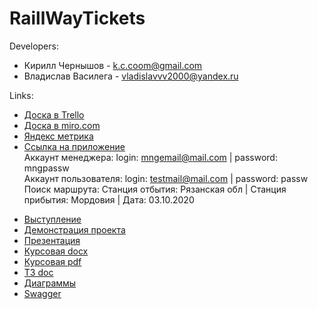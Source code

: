 # RaillWayTickets

Developers:
  * Кирилл Чернышов - k.c.coom@gmail.com
  * Владислав Василега - vladislavvv2000@yandex.ru

Links:
  * [Доска в Trello](https://trello.com/b/Ta5Iq7rz/raillwaytickets)
  * [Доска в miro.com](https://miro.com/app/board/o9J_kukBD30=/) 
  * [Яндекс метрика](https://metrika.yandex.ru/dashboard?id=67271437)
  * [Ссылка на приложение](http://chernyshovkirill.pythonanywhere.com/) <br />
    Аккаунт менеджера: login: mngemail@mail.com | password: mngpassw <br />
    Аккаунт пользователя: login: testmail@mail.com | password: passw <br />
    Поиск маршрута: Станция отбытия: Рязанская обл | Станция прибытия: Мордовия | Дата: 03.10.2020
  - [Выступление](https://www.youtube.com/watch?v=xoz_a-SqsGM)
  - [Демонстрация проекта](https://www.youtube.com/watch?v=7YOLF2CmLYE)
  - [Презентация](https://github.com/KirillChernyshov/RaillWayTickets/blob/master/%D0%9F%D1%80%D0%B5%D0%B7%D0%B5%D0%BD%D1%82%D0%B0%D1%86%D0%B8%D1%8F.pdf)
  - [Курсовая docx](https://github.com/KirillChernyshov/RaillWayTickets/blob/master/%D0%9A%D1%83%D1%80%D1%81%D0%BE%D0%B2%D0%BE%D0%B9%20%D0%BF%D1%80%D0%BE%D0%B5%D0%BA%D1%82.docx)
  - [Курсовая pdf](https://github.com/KirillChernyshov/RaillWayTickets/blob/master/%D0%9A%D1%83%D1%80%D1%81%D0%BE%D0%B2%D0%BE%D0%B9%20%D0%BF%D1%80%D0%BE%D0%B5%D0%BA%D1%82.pdf)
  - [ТЗ doc](https://github.com/KirillChernyshov/RaillWayTickets/blob/master/%D0%A2%D0%B5%D1%85%D0%BD%D0%B8%D1%87%D0%B5%D1%81%D0%BA%D0%BE%D0%B5%20%D0%B7%D0%B0%D0%B4%D0%B0%D0%BD%D0%B8%D0%B5.docx)
  - [Диаграммы](https://github.com/KirillChernyshov/RaillWayTickets/tree/master/Diagrams)
  - [Swagger](http://chernyshovkirill.pythonanywhere.com/swagger-ui/)
